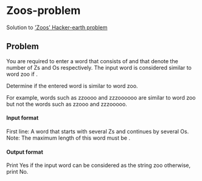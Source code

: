# Zoos-problem
Solution to ['Zoos' Hacker-earth problem](https://www.hackerearth.com/practice/basic-programming/input-output/basics-of-input-output/practice-problems/algorithm/is-zoo-f6f309e7/)

## Problem
You are required to enter a word that consists of  and  that denote the number of Zs and Os respectively. The input word is considered similar to word zoo if .

Determine if the entered word is similar to word zoo.

For example, words such as zzoooo and zzzoooooo are similar to word zoo but not the words such as zzooo and zzzooooo.

#### Input format

First line: A word that starts with several Zs and continues by several Os.
Note: The maximum length of this word must be .

#### Output format

Print Yes if the input word can be considered as the string zoo otherwise, print No.
